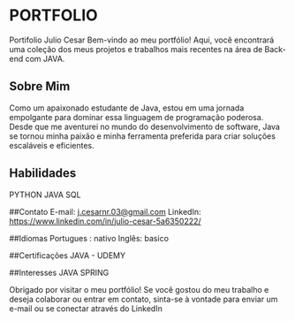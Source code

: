 # PORTFOLIO
Portifolio Julio Cesar
Bem-vindo ao meu portfólio! Aqui, você encontrará uma coleção dos meus projetos e trabalhos mais recentes na área de Back-end com JAVA.

## Sobre Mim
Como um apaixonado estudante de Java, estou em uma jornada empolgante para dominar essa linguagem de programação poderosa. Desde que me aventurei no mundo do desenvolvimento de software, Java se tornou minha paixão e minha ferramenta preferida para criar soluções escaláveis e eficientes.

## Habilidades
PYTHON
JAVA
SQL

##Contato
E-mail: j.cesarnr.03@gmail.com
LinkedIn: https://www.linkedin.com/in/julio-cesar-5a6350222/

##Idiomas
Portugues : nativo
Inglês: basico

##Certificações
JAVA - UDEMY 

##Interesses
JAVA
SPRING

Obrigado por visitar o meu portfólio! Se você gostou do meu trabalho e deseja colaborar ou entrar em contato, sinta-se à vontade para enviar um e-mail ou se conectar através do LinkedIn
